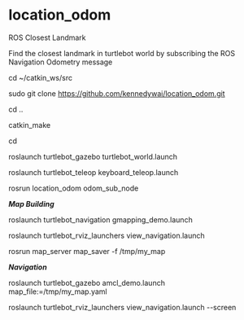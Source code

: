 # location_odom
ROS Closest Landmark

Find the closest landmark in turtlebot world by subscribing the ROS Navigation Odometry message

cd ~/catkin_ws/src

sudo git clone https://github.com/kennedywai/location_odom.git

cd ..
    
catkin_make

cd 

roslaunch turtlebot_gazebo turtlebot_world.launch

roslaunch turtlebot_teleop keyboard_teleop.launch 

rosrun location_odom odom_sub_node

*****Map Building*****

roslaunch turtlebot_navigation gmapping_demo.launch

roslaunch turtlebot_rviz_launchers view_navigation.launch

rosrun map_server map_saver -f /tmp/my_map

*****Navigation*****

roslaunch turtlebot_gazebo amcl_demo.launch map_file:=/tmp/my_map.yaml

roslaunch turtlebot_rviz_launchers view_navigation.launch --screen

